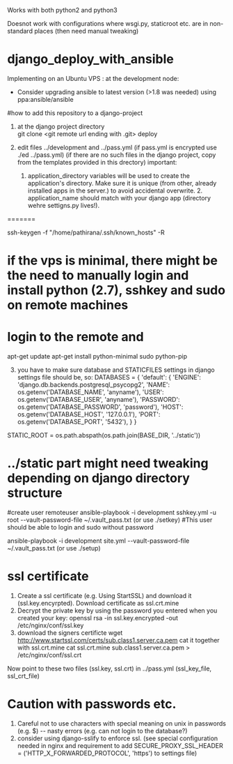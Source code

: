 Works with both python2 and python3 

Doesnot work with configurations where wsgi.py, staticroot etc. are in non-standard places (then need manual tweaking)

# django_deploy_with_ansible
Implementing on an Ubuntu VPS
: at the development node:
 -  Consider upgrading ansible to latest version (>1.8 was needed) using ppa:ansible/ansible 

#how to add this repository to a django-project
1. at the django project directory  
 git clone  <git remote url ending with .git> deploy

2. edit files ../development and ../pass.yml (if pass.yml is encrypted use ./ed ../pass.yml)
(if there are no such files in the django project, copy from the templates provided in this drectory)
 important: 
	1. application_directory variables will be used to create the application's directory. Make sure it is unique (from other, already installed apps in the server.) to avoid accidental overwrite. 
        2. application_name should match with your django app (directory wehre settigns.py lives!). 

=======

ssh-keygen -f "/home/pathirana/.ssh/known_hosts" -R  <host> 

# if the vps is minimal, there might be the need to manually login and install python (2.7), sshkey and sudo on remote machines
# login to the remote and 
apt-get update
apt-get install python-minimal sudo python-pip

3.  you have to make sure database and STATICFILES settings in django settings file should be, so:
    DATABASES = {
        'default': {
            'ENGINE': 'django.db.backends.postgresql_psycopg2',
            'NAME': os.getenv('DATABASE_NAME', 'anyname'),
            'USER': os.getenv('DATABASE_USER', 'anyname'),
            'PASSWORD': os.getenv('DATABASE_PASSWORD', 'password'),
            'HOST': os.getenv('DATABASE_HOST', '127.0.0.1'),
            'PORT': os.getenv('DATABASE_PORT', '5432'),
        }
    }    

   STATIC_ROOT = os.path.abspath(os.path.join(BASE_DIR, '../static'))
   # ../static part might need tweaking depending on django directory structure



#create user remoteuser
ansible-playbook -i development sshkey.yml -u root  --vault-password-file ~/.vault_pass.txt
(or use ./setkey)
#This user should be able to login and sudo without password

ansible-playbook -i development  site.yml --vault-password-file ~/.vault_pass.txt 
(or use ./setup)

# ssl certificate
1. Create a ssl certificate (e.g. Using StartSSL) and download it (ssl.key.encyrpted). Download certificate as ssl.crt.mine
2. Decrypt the private key by using the password you entered when you created your key:
openssl rsa -in ssl.key.encrypted -out /etc/nginx/conf/ssl.key
3. download the signers certificte
wget http://www.startssl.com/certs/sub.class1.server.ca.pem
cat it together with ssl.crt.mine
cat ssl.crt.mine sub.class1.server.ca.pem > /etc/nginx/conf/ssl.crt 

Now point to these two files (ssl.key, ssl.crt) in ../pass.yml (ssl_key_file, ssl_crt_file)

# Caution with passwords etc. 
1. Careful not to use characters with special meaning on unix in passwords (e.g. $) -- nasty errors (e.g. can not login to the database?)
2. consider using django-sslify to enforce ssl. 
 (see special configuration needed in nginx and requirement to add SECURE_PROXY_SSL_HEADER = ('HTTP_X_FORWARDED_PROTOCOL', 'https')  to settings file)
